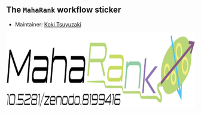 ## The `MahaRank` workflow sticker

* Maintainer: [Koki Tsuyuzaki](https://github.com/kokitsuyuzaki/)

<img src=MahaRank.png height="200">